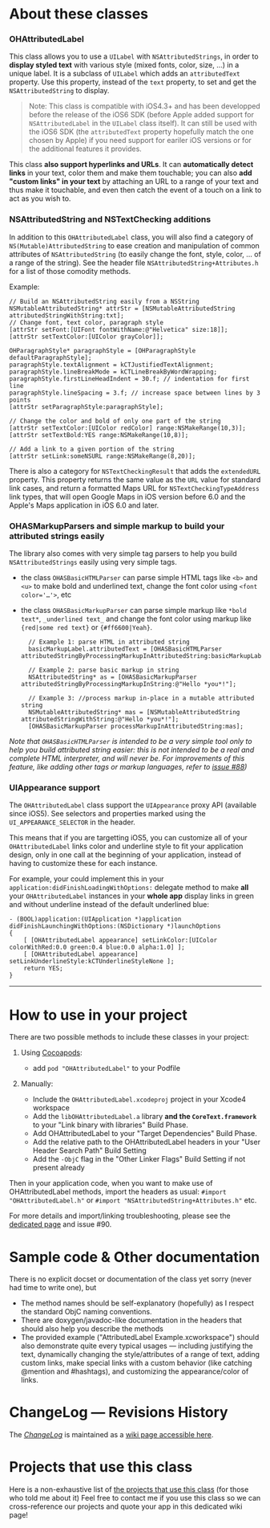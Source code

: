# About these classes

### OHAttributedLabel

This class allows you to use a `UILabel` with `NSAttributedStrings`, in order to **display styled text** with various style (mixed fonts, color, size, ...) in a unique label. It is a subclass of `UILabel` which adds an `attributedText` property. Use this property, instead of the `text` property, to set and get the `NSAttributedString` to display.

> Note: This class is compatible with iOS4.3+ and has been developped before the release of the iOS6 SDK (before Apple added support for `NSAttributedLabel` in the `UILabel` class itself). It can still be used with the iOS6 SDK (the `attributedText` property hopefully match the one chosen by Apple) if you need support for eariler iOS versions or for the additional features it provides.

This class **also support hyperlinks and URLs**. It can **automatically detect links** in your text, color them and make them touchable; you can also **add "custom links" in your text** by attaching an URL to a range of your text and thus make it touchable, and even then catch the event of a touch on a link to act as you wish to.

### NSAttributedString and NSTextChecking additions

In addition to this `OHAttributedLabel` class, you will also find a category of `NS(Mutable)AttributedString` to ease creation and manipulation of common attributes of `NSAttributedString` (to easily change the font, style, color, ... of a range of the string). See the header file `NSAttributedString+Attributes.h` for a list of those comodity methods.

Example:

```objc
// Build an NSAttributedString easily from a NSString
NSMutableAttributedString* attrStr = [NSMutableAttributedString attributedStringWithString:txt];
// Change font, text color, paragraph style
[attrStr setFont:[UIFont fontWithName:@"Helvetica" size:18]];
[attrStr setTextColor:[UIColor grayColor]];

OHParagraphStyle* paragraphStyle = [OHParagraphStyle defaultParagraphStyle];
paragraphStyle.textAlignment = kCTJustifiedTextAlignment;
paragraphStyle.lineBreakMode = kCTLineBreakByWordWrapping;
paragraphStyle.firstLineHeadIndent = 30.f; // indentation for first line
paragraphStyle.lineSpacing = 3.f; // increase space between lines by 3 points
[attrStr setParagraphStyle:paragraphStyle];

// Change the color and bold of only one part of the string
[attrStr setTextColor:[UIColor redColor] range:NSMakeRange(10,3)];
[attrStr setTextBold:YES range:NSMakeRange(10,8)];

// Add a link to a given portion of the string
[attrStr setLink:someNSURL range:NSMakeRange(8,20)];
```
    
There is also a category for `NSTextCheckingResult` that adds the `extendedURL` property. This property returns the same value as the `URL` value for standard link cases, and return a formatted Maps URL for `NSTextCheckingTypeAddress` link types, that will open Google Maps in iOS version before 6.0 and the Apple's Maps application in iOS 6.0 and later.

### OHASMarkupParsers and simple markup to build your attributed strings easily

The library also comes with very simple tag parsers to help you build `NSAttributedStrings` easily using very simple tags.

* the class `OHASBasicHTMLParser` can parse simple HTML tags like `<b>` and `<u>` to make bold and underlined text, change the font color using `<font color='…'>`, etc
* the class `OHASBasicMarkupParser` can parse simple markup like `*bold text*`, `_underlined text_` and change the font color using markup like `{red|some red text}` or `{#ff6600|Yeah}`.

        // Example 1: parse HTML in attributed string
        basicMarkupLabel.attributedText = [OHASBasicHTMLParser attributedStringByProcessingMarkupInAttributedString:basicMarkupLabel.attributedText];
    
        // Example 2: parse basic markup in string
        NSAttributedString* as = [OHASBasicMarkupParser attributedStringByProcessingMarkupInString:@"Hello *you*!"];

        // Example 3: //process markup in-place in a mutable attributed string
        NSMutableAttributedString* mas = [NSMutableAttributedString attributedStringWithString:@"Hello *you*!"];
        [OHASBasicMarkupParser processMarkupInAttributedString:mas];

_Note that `OHASBasicHTMLParser` is intended to be a very simple tool only to help you build attributed string easier: this is not intended to be a real and complete HTML interpreter, and will never be. For improvements of this feature, like adding other tags or markup languages, refer to [issue #88](http://github.com/AliSoftware/OHAttributedLabel/issues/88))_

### UIAppearance support

The `OHAttributedLabel` class support the `UIAppearance` proxy API (available since iOS5). See selectors and properties marked using the `UI_APPEARANCE_SELECTOR` in the header.

This means that if you are targetting iOS5, you can customize all of your `OHAttributedLabel` links color and underline style to fit your application design, only in one call at the beginning of your application, instead of having to customize these for each instance.

For example, your could implement this in your `application:didFinishLoadingWithOptions:` delegate method to make **all** your `OHAttributedLabel` instances in your **whole app** display links in green and without underline instead of the default underlined blue:

    - (BOOL)application:(UIApplication *)application didFinishLaunchingWithOptions:(NSDictionary *)launchOptions
    {
        [ [OHAttributedLabel appearance] setLinkColor:[UIColor colorWithRed:0.0 green:0.4 blue:0.0 alpha:1.0] ];
        [ [OHAttributedLabel appearance] setLinkUnderlineStyle:kCTUnderlineStyleNone ];
        return YES;
    }

----

# How to use in your project

There are two possible methods to include these classes in your project:

1. Using [Cocoapods](http://cocoapods.org):
    * add `pod "OHAttributedLabel"` to your Podfile

2. Manually:
    * Include the `OHAttributedLabel.xcodeproj` project in your Xcode4 workspace
    * Add the `libOHAttributedLabel.a` library **and the `CoreText.framework`** to your "Link binary with libraries" Build Phase.
    * Add OHAttributedLabel to your "Target Dependencies" Build Phase.
    * Add the relative path to the OHAttributedLabel headers in your "User Header Search Path" Build Setting
    * Add the `-ObjC` flag in the "Other Linker Flags" Build Setting if not present already

Then in your application code, when you want to make use of OHAttributedLabel methods, import the headers as usual: `#import "OHAttributedLabel.h"` or `#import "NSAttributedString+Attributes.h"` etc.

For more details and import/linking troubleshooting, please see the [dedicated page](https://github.com/AliSoftware/OHAttributedLabel/wiki/How-to-use) and issue #90.

# Sample code & Other documentation

There is no explicit docset or documentation of the class yet sorry (never had time to write one), but

* The method names should be self-explanatory (hopefully) as I respect the standard ObjC naming conventions.
* There are doxygen/javadoc-like documentation in the headers that should also help you describe the methods
* The provided example ("AttributedLabel Example.xcworkspace") should also demonstrate quite every typical usages — including justifying the text, dynamically changing the style/attributes of a range of text, adding custom links, make special links with a custom behavior (like catching @mention and #hashtags), and customizing the appearance/color of links.

# ChangeLog — Revisions History

The [_ChangeLog_](http://github.com/AliSoftware/OHAttributedLabel/wiki/Revisions-History) is maintained as a [wiki page accessible here](http://github.com/AliSoftware/OHAttributedLabel/wiki/Revisions-History).

# Projects that use this class

Here is a non-exhaustive list of [the projects that use this class](http://github.com/AliSoftware/OHAttributedLabel/wiki/They-use-this-class) (for those who told me about it)
Feel free to contact me if you use this class so we can cross-reference our projects and quote your app in this dedicated wiki page!
